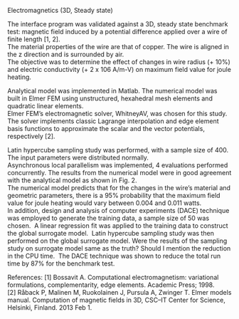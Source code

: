Electromagnetics (3D, Steady state)

The interface program was validated against a 3D, steady state benchmark test: magnetic field induced by a potential difference applied over a wire of finite length [1, 2].  
The material properties of the wire are that of copper.  The wire is aligned in the z direction and is surrounded by air.  
The objective was to determine the effect of changes in wire radius (+ 10%) and electric conductivity (+ 2 x 106 A/m-V) on maximum field value for joule heating. 


Analytical model was implemented in Matlab.  The numerical model was built in Elmer FEM using unstructured, hexahedral mesh elements and quadratic linear elements.  
Elmer FEM’s electromagnetic solver, WhitneyAV, was chosen for this study.  The solver implements classic Lagrange interpolation and edge element basis functions to approximate the scalar and the vector potentials, respectively [2]. 


Latin hypercube sampling study was performed, with a sample size of 400.  The input parameters were distributed normally.  
Asynchronous local parallelism was implemented, 4 evaluations performed concurrently.  The results from the numerical model were in good agreement with the analytical model as shown in Fig. 2.  
The numerical model predicts that for the changes in the wire’s material and geometric parameters, there is a 95% probability that the maximum field value for joule heating would vary between 0.004 and 0.011 watts.  
In addition, design and analysis of computer experiments (DACE) technique was employed to generate the training data, a sample size of 50 was chosen.  
A linear regression fit was applied to the training data to construct the global surrogate model.  Latin hypercube sampling study was then performed on the global surrogate model. 
Were the results of the sampling study on surrogate model same as the truth? Should I mention the reduction in the CPU time.  
The DACE technique was shown to reduce the total run time by 87% for the benchmark test. 



References:
[1] Bossavit A. Computational electromagnetism: variational formulations, complementarity, edge elements. Academic Press; 1998.  
[2] Råback P, Malinen M, Ruokolainen J, Pursula A, Zwinger T. Elmer models manual. Computation of magnetic fields in 3D, CSC–IT Center for Science, Helsinki, Finland. 2013 Feb 1.  
